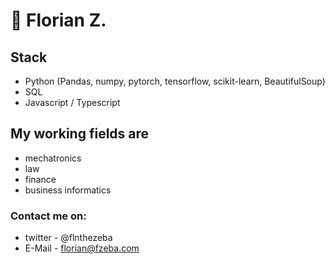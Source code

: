 # 👋 Florian Z.

## Stack
- Python (Pandas, numpy, pytorch, tensorflow, scikit-learn, BeautifulSoup)
- SQL
- Javascript / Typescript

## My working fields are 
- mechatronics
- law
- finance
- business informatics

### Contact me on:
- twitter - @flnthezeba
- E-Mail - florian@fzeba.com
